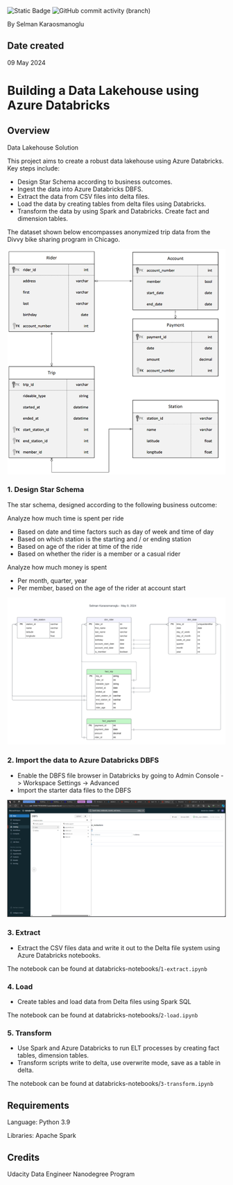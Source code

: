![Static Badge](https://img.shields.io/badge/python-3.9-blue)
![GitHub commit activity (branch)](https://img.shields.io/github/commit-activity/t/fermiyon/azure-data-lakehouse-databricks/main)

By Selman Karaosmanoglu

## Date created
09 May 2024

# Building a Data Lakehouse using Azure Databricks

## Overview

Data Lakehouse Solution

This project aims to create a robust data lakehouse using Azure Databricks. Key steps include:

- Design Star Schema according to business outcomes.
- Ingest the data into Azure Databricks DBFS.
- Extract the data from CSV files into delta files.
- Load the data by creating tables from delta files using Databricks.
- Transform the data by using Spark and Databricks. Create fact and dimension tables.

The dataset shown below encompasses anonymized trip data from the Divvy bike sharing program in Chicago.

![ERD](resources/divvy-erd.png)



### 1. Design Star Schema

The star schema, designed according to the following business outcome: 

Analyze how much time is spent per ride
- Based on date and time factors such as day of week and time of day
- Based on which station is the starting and / or ending station
- Based on age of the rider at time of the ride
- Based on whether the rider is a member or a casual rider

Analyze how much money is spent
- Per month, quarter, year
- Per member, based on the age of the rider at account start

![screenshot](resources/star-schema.png)

### 2. Import the data to Azure Databricks DBFS

- Enable the DBFS file browser in Databricks by going to Admin Console -> Workspace Settings -> Advanced 
- Import the starter data files to the DBFS

![screenshot](resources/databricks-dbfs.png)

### 3. Extract

- Extract the CSV files data and write it out to the Delta file system using Azure Databricks notebooks.

The notebook can be found at databricks-notebooks/`1-extract.ipynb`

### 4. Load

- Create tables and load data from Delta files using Spark SQL

The notebook can be found at databricks-notebooks/`2-load.ipynb`

### 5. Transform

- Use Spark and Azure Databricks to run ELT processes by creating fact tables, dimension tables.
- Transform scripts write to delta, use overwrite mode, save as a table in delta.


The notebook can be found at databricks-notebooks/`3-transform.ipynb`

## Requirements

Language: Python 3.9

Libraries: Apache Spark

## Credits
Udacity Data Engineer Nanodegree Program